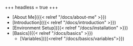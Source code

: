 +++
headless = true
+++

- [About Me]({{< relref "/docs/about-me" >}})
- [Introduction]({{< relref "/docs/introduction" >}})
- [Environment Setup]({{< relref "/docs/installation" >}})
- [Basics]({{< relref "/docs/basics" >}})
  - [Variables]({{<relref "/docs/basics/variables">}})
